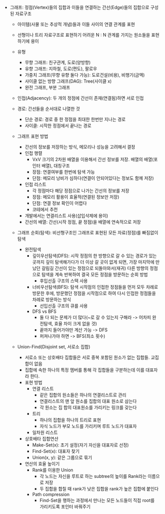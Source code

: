 - 그래프: 정점(Vertex)들의 집합과 이들을 연결하는 간선(Edge)들의 집합으로 구성된 자료구조
    - 아이템(사물 또는 추상적 개념)들과 이들 사이의 연결 관계를 표현
    - 선형이나 트리 자료구조로 표현하기 어려운 N : N 관계를 가지는 원소들을 표현하기에 용이
    - 유형
        - 무향 그래프: 친구관계, 도로(양방향)
        - 유향 그래프: 지하철, 도로(편도), 팔로우
        - 가중치 그래프(무향 유향 둘다 가능): 도로건설(비용), 비행기(금액)
        - 사이클 없는 방향 그래프(DAG): Tree(사이클 x)
        - 완전 그래프, 부분 그래프
    - 인접(Adjacency): 두 개의 정점에 간선이 존재(연결됨)하면 서로 인접
    - 경로: 간선들을 순서대로 나열한 것
        - 단순 경로: 경로 중 한 정점을 최대한 한번만 지나는 경로
        - 사이클: 시작한 정점에서 끝나는 경로
    - 그래프 표현 방법
        - 간선의 정보를 저장하는 방식, 메모리나 성능을 고려해서 결정
        - 인접 행렬
            - VxV 크기의 2차원 배열을 이용해서 간선 정보를 저장. 배열의 배열(포인터 배열), 대칭구조
            - 장점: 연결여부를 한번에 탐색 가능
            - 단점: 메모리 낭비가 심하다(연결이 안되어있다는 정보도 함께 저장)
        - 인접 리스트
            - 각 정점마다 해당 정점으로 나가는 간선의 정보를 저장
            - 장점: 메모리 활용이 효율적(연결된 정보만 저장)
            - 단점: 연결 정보 확인이 어렵다
            - 코테에서 추천
        - 개발에서는 연결리스트 사용(삽입삭제에 용이)
        - 간선의 배열: 간선(시작 정점, 끝 정점)을 배열에 연속적으로 저장
    - 그래프 순회(탐색): 비선형구조인 그래프로 표현된 모든 자료(정점)를 빠짐없이 탐색
        - 완전탐색
            - 깊이우선탐색(DFS): 시작 정점의 한 방향으로 갈 수 있는 경로가 있는 곳까지 깊이 탐색해가다가 더 이상 갈 곳이 없게 되면, 가장 마지막에 만났던 갈림길 간선이 있는 정점으로 되돌아와서(재귀) 다른 방향의 정점으로 탐색을 계속 반복하여 결국 모든 정점을 방문하는 순회 방법
                - 후입선출 구조의 스택 사용
            - 너비우선탐색(BFS): 탐색 시작점의 인접한 정점들을 먼저 모두 차례로 방문한 후에, 방문했던 정점을 시작점으로 하여 다시 인접한 정점들을 차례로 방문하는 방식
                - 선입선출 구조의 큐를 사용
            - DFS vs BFS
                - 둘 다 되는 문제가 더 많다(~로 갈 수 있는지 구해라 -> 어차피 완전탐색, 효율 차이 크게 없을 것)
                - 끝까지 들어가야만 계산 가능 -> DFS
                - 퍼져나가야 하면 -> BFS(최소 횟수)

    - Union-Find(Disjoint set, 서로소 집합)
        - 서로소 또는 상호배타 집합들은 서로 중복 포함된 원소가 없는 집합들. 교집합이 없음
        - 집합에 속한 하나의 특정 멤버를 통해 각 집합들을 구분하는데 이를 대표자라 한다.
        - 표현 방법
            - 연결 리스트
                - 같은 집합의 원소들은 하나의 연결리스트로 관리
                - 연결리스트의 맨 앞 원소를 집합의 대표 원소로 삼는다
                - 각 원소는 집 합의 대표원소를 가리키는 링크를 갖는다
            - 트리
                - 하나의 집합을 하나의 트리로 표현
                - 자식 노드가 부모 노드를 가리키며 루트 노드가 대표자
            - 일차원 리스트
        - 상호배타 집합연산
            - Make-Set(x): 초기 설정(자기 자신을 대표자로 선정)
            - Find-Set(x): 대표자 찾기
            - Union(x, y): 같은 그룹으로 묶기
        - 연산의 효율 높이기
            - Rank를 이용한 Union
                - 각 노드는 자신을 루트로 하는 subtree의 높이를 Rank라는 이름으로 저장
                - 두 집합을 합칠 때 rank가 낮은 집합을 rank가 높은 집합에 붙인다
            - Path compression
                - Find-Set을 행하는 과정에서 만나는 모든 노드들이 직접 root를 가리키도록 포인터 바꿔주기